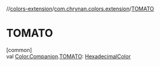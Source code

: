 //[colors-extension](../../index.md)/[com.chrynan.colors.extension](index.md)/[TOMATO](-t-o-m-a-t-o.md)

# TOMATO

[common]\
val [Color.Companion](../../../colors-core/colors-core/com.chrynan.colors/-color/-companion/index.md).[TOMATO](-t-o-m-a-t-o.md): [HexadecimalColor](../../../colors-core/colors-core/com.chrynan.colors/-hexadecimal-color/index.md)
